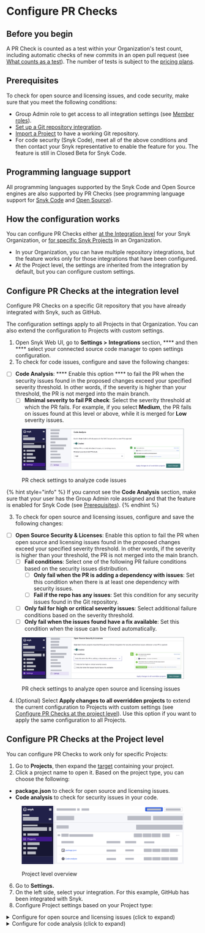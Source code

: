 # Configure PR Checks

## Before you begin

A PR Check is counted as a test within your Organization's test count, including automatic checks of new commits in an open pull request (see[ What counts as a test](https://support.snyk.io/hc/en-us/articles/360000925418-What-counts-as-a-test-)). The number of tests is subject to the [pricing plans](../../more-info/plans.md).

## Prerequisites

To check for open source and licensing issues, and code security, make sure that you meet the following conditions:

* Group Admin role to get access to all integration settings (see [Member roles](../../user-and-group-management/managing-users-and-permissions/member-roles.md)).
* [Set up a Git repository integration](../../integrations/git-repository-scm-integrations/).
* [Import a Project](../../getting-started/quickstart/import-a-project.md) to have a working Git repository.
* For code security (Snyk Code), meet all of the above conditions and then contact your Snyk representative to enable the feature for you. The feature is still in Closed Beta for Snyk Code.

## Programming language support

All programming languages supported by the Snyk Code and Open Source engines are also supported by PR Checks (see programming language support for [Snyk Code](../snyk-code/snyk-code-language-and-framework-support.md) and [Open Source](../snyk-open-source/snyk-open-source-supported-languages-and-package-managers/)).

## How the configuration works

You can configure PR Checks either [at the Integration level](configure-pr-checks.md#configure-pr-checks-at-the-integration-level) for your Snyk Organization, or [for specific Snyk Projects](configure-pr-checks.md#configure-pr-checks-at-the-project-level) in an Organization.&#x20;

* In your Organization, you can have multiple repository integrations, but the feature works only for those integrations that have been configured.
* At the Project level, the settings are inherited from the integration by default, but you can configure custom settings.&#x20;

## Configure PR Checks at the integration level

Configure PR Checks on a specific Git repository that you have already integrated with Snyk, such as GitHub.&#x20;

The configuration settings apply to all Projects in that Organization. You can also  extend the configuration to Projects with custom settings.&#x20;

1. Open Snyk Web UI, go to **Settings >** **Integrations** section, **** and then **** select your connected source code manager to open settings configuration.&#x20;
2. To check for code issues, configure and save the following changes:

* [ ] **Code Analysis**: **** Enable this option **** to fail the PR when the security issues found in the proposed changes exceed your specified severity threshold. In other words, if the severity is higher than your threshold, the PR is not merged into the main branch.
  * [ ] **Minimal severity to fail PR check**: Select the severity threshold at which the PR fails. For example, if you select **Medium**, the PR fails on issues found at this level or above, while it is merged for **Low** severity issues.

<figure><img src="../../.gitbook/assets/pr_checks_configuration_code_analysis.png" alt="Pull request check settings to analyze code issues."><figcaption><p>PR check settings to analyze code issues</p></figcaption></figure>

{% hint style="info" %}
If you cannot see the **Code Analysis** section, make sure that your user has the Group Admin role assigned and that the feature is enabled for Snyk Code (see [Prerequisites](configure-pr-checks.md#prerequisites)).
{% endhint %}

3. To check for open source and licensing issues, configure and save the following changes:

* [ ] **Open Source Security & Licenses**: Enable this option to fail the PR when open source and licensing issues found in the proposed changes exceed your specified severity threshold. In other words, if the severity is higher than your threshold, the PR is not merged into the main branch.
  * [ ] **Fail conditions**: Select one of the following PR failure conditions based on the security issues distribution.
    * [ ] **Only fail when the PR is adding a dependency with issues**: Set this condition when there is at least one dependency with security issues.
    * [ ] **Fail if the repo has any issues**: Set this condition for any security issues found in the Git repository.
  * [ ] **Only fail for high or critical severity issues**: Select additional failure conditions based on the severity threshold.
  * [ ] **Only fail when the issues found have a fix available**: Set this condition when the issue can be fixed automatically.

<figure><img src="../../.gitbook/assets/pr_checks_configuration_open_source.png" alt="Pull request check settings to analyze opena source and licensing issues."><figcaption><p>PR check settings to analyze open source and licensing issues</p></figcaption></figure>

4. (Optional) Select **Apply changes to all overridden projects** to extend the current configuration to Projects with custom settings (see [Configure PR Checks at the project level](configure-pr-checks.md#configure-pr-checks-at-the-project-level)). Use this option if you want to apply the same configuration to all Projects.

## Configure PR Checks at the Project level

You can configure PR Checks to work only for specific Projects:&#x20;

1. Go to **Projects**, then expand the [target](../../manage-issues/introduction-to-snyk-projects/#target) containing your project.
2. Click a project name to open it. Based on the project type, you can choose the following:

* **package.json** to check for open source and licensing issues.
* **Code analysis** to check for security issues in your code.

<figure><img src="../../.gitbook/assets/configure_pr_checks_project_level.png" alt="Project level overview."><figcaption><p>Project level overview</p></figcaption></figure>

6. Go to **Settings.**
7. On the left side, select your integration. For this example, GitHub has been integrated with Snyk.&#x20;
8. Configure Project settings based on your Project type:

<details>

<summary>Configure for open source and licensing issues (click to expand)</summary>

1. In **Snyk test for pull request** select **Custom** to **** configure the settings.
2. Enable the option to fail the PR when open source and licensing issues found in the proposed changes exceed your specified severity threshold.&#x20;
3. Configure the following settings:

* [ ] **Fail conditions**: Select one of the following PR failure conditions based on the security issues distribution.
  * [ ] **Only fail when the PR is adding a dependency with issues**: Set this condition when there is at least one dependency with security issues.
  * [ ] **Fail if the repo has any issues**: Set this condition for any security issues found in the Git repository.
* [ ] **Only fail for high or critical severity issues**: Select additional failure conditions based on the severity threshold.
* [ ] **Only fail when the issues found have a fix available**: Set this condition when the issue can be fixed automatically.

4. **Update Snyk pull request settings** to save changes.

</details>

<details>

<summary>Configure for code analysis (click to expand)</summary>

1. In **Snyk Code for pull request** select **Custom** to **** configure the settings.
2. Enable this option **** to fail the PR when the security issues found in the proposed changes exceed your specified severity threshold.
3. Configure the following settings:

* [ ] **Minimal severity to fail PR check**: Select the severity threshold at which the PR fails. For example, if you select **Medium**, the PR fails on issues found at this level or above, while it is merged for **Low** severity issues.

4. **Update Snyk pull request settings** to save changes.

</details>



###
